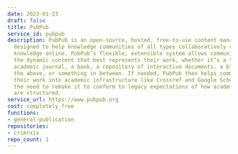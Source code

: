 ```yaml
---
date: 2023-01-23
draft: false
title: PubPub
service_id: pubpub
description: PubPub is an open-source, hosted, free-to-use content management system
  designed to help knowledge communities of all types collaboratively create and share
  knowledge online. PubPub’s flexible, extensible system allows communities to create
  the dynamic content that best represents their work, whether it’s a traditional
  academic journal, a book, a repository of interactive documents, a blog, all of
  the above, or something in between. If needed, PubPub then helps communities integrate
  their work into academic infrastructure like Crossref and Google Scholar without
  the need to remake it to conform to legacy expectations of how academic outputs
  are structured.
service_url: https://www.pubpub.org
cost: completely_free
functions:
- general-publication
repositories:
- crimrxiv
repo_count: 1
---
```



